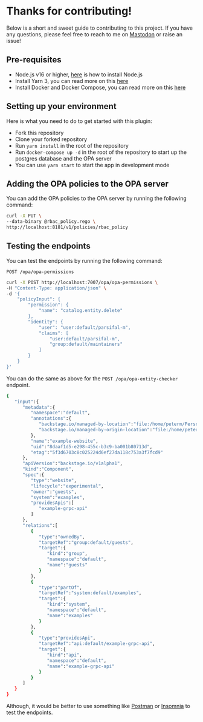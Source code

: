 # Thanks for contributing!

Below is a short and sweet guide to contributing to this project. If you have any questions, please feel free to reach to me on [Mastodon](https://hachyderm.io/@parcifal) or raise an issue!

## Pre-requisites

- Node.js v16 or higher, [here](https://nodejs.org/en/learn/getting-started/how-to-install-nodejs) is how to install Node.js
- Install Yarn 3, you can read more on this [here](https://yarnpkg.com/getting-started/install)
- Install Docker and Docker Compose, you can read more on this [here](https://docs.docker.com/get-docker/)

## Setting up your environment

Here is what you need to do to get started with this plugin:

- Fork this repository
- Clone your forked repository
- Run `yarn install` in the root of the repository
- Run `docker-compose up -d` in the root of the repository to start up the postgres database and the OPA server
- You can use `yarn start` to start the app in development mode

## Adding the OPA policies to the OPA server

You can add the OPA policies to the OPA server by running the following command:

```bash
curl -X PUT \
--data-binary @rbac_policy.rego \
http://localhost:8181/v1/policies/rbac_policy
```

## Testing the endpoints

You can test the endpoints by running the following command:

`POST /opa/opa-permissions`

```bash
curl -X POST http://localhost:7007/opa/opa-permissions \
-H "Content-Type: application/json" \
-d '{
    "policyInput": {
        "permission": {
            "name": "catalog.entity.delete"
        },
        "identity": {
            "user": "user:default/parsifal-m",
            "claims": [
                "user:default/parsifal-m",
                "group:default/maintainers"
            ]
        }
    }
}'
```

You can do the same as above for the `POST /opa/opa-entity-checker` endpoint.

```bash
{
   "input":{
      "metadata":{
         "namespace":"default",
         "annotations":{
            "backstage.io/managed-by-location":"file:/home/peterm/Personal/brewed-backstage/examples/entities.yaml",
            "backstage.io/managed-by-origin-location":"file:/home/peterm/Personal/brewed-backstage/examples/entities.yaml"
         },
         "name":"example-website",
         "uid":"8daaf1d5-e298-455c-b3c9-ba001b80713d",
         "etag":"5f3d6703c8c025224d6ef27da118c753a3f7fcd9"
      },
      "apiVersion":"backstage.io/v1alpha1",
      "kind":"Component",
      "spec":{
         "type":"website",
         "lifecycle":"experimental",
         "owner":"guests",
         "system":"examples",
         "providesApis":[
            "example-grpc-api"
         ]
      },
      "relations":[
         {
            "type":"ownedBy",
            "targetRef":"group:default/guests",
            "target":{
               "kind":"group",
               "namespace":"default",
               "name":"guests"
            }
         },
         {
            "type":"partOf",
            "targetRef":"system:default/examples",
            "target":{
               "kind":"system",
               "namespace":"default",
               "name":"examples"
            }
         },
         {
            "type":"providesApi",
            "targetRef":"api:default/example-grpc-api",
            "target":{
               "kind":"api",
               "namespace":"default",
               "name":"example-grpc-api"
            }
         }
      ]
   }
}
```

Although, it would be better to use something like [Postman](https://www.postman.com/) or [Insomnia](https://insomnia.rest/) to test the endpoints.
